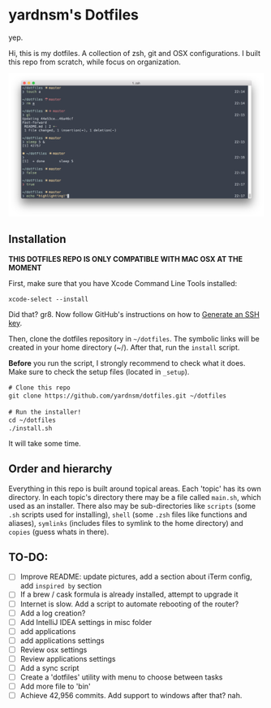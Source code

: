 # yardnsm's Dotfiles
yep.

Hi, this is my dotfiles. A collection of zsh, git and OSX configurations. I built this repo from scratch, while focus on organization.

![](https://raw.githubusercontent.com/YardNsm/dotfiles/master/_misc/media/terminal.png)

## Installation
**THIS DOTFILES REPO IS ONLY COMPATIBLE WITH MAC OSX AT THE MOMENT**

First, make sure that you have Xcode Command Line Tools installed:

```
xcode-select --install
```

Did that? gr8. Now follow GitHub's instructions on how to [Generate an SSH key](https://help.github.com/articles/generating-an-ssh-key/).

Then, clone the dotfiles repository in `~/dotfiles`. The symbolic links will be created in your home directory (~/).
After that, run the `install` script.

**Before** you run the script, I strongly recommend to check what it does. Make sure to check the setup files (located in `_setup`).

```
# Clone this repo
git clone https://github.com/yardnsm/dotfiles.git ~/dotfiles

# Run the installer!
cd ~/dotfiles
./install.sh
```

It will take some time.

## Order and hierarchy
Everything in this repo is built around topical areas. Each 'topic' has its own directory. In each topic's directory there may be
a file called `main.sh`, which used as an installer. There also may be sub-directories like `scripts` (some `.sh` scripts used for installing),
`shell` (some `.zsh` files like functions and aliases), `symlinks` (includes files to symlink to the home directory) and `copies` (guess whats in there).

## TO-DO:
- [ ] Improve README: update pictures, add a section about iTerm config, add `inspired by` section
- [ ] If a brew / cask formula is already installed, attempt to upgrade it
- [ ] Internet is slow. Add a script to automate rebooting of the router?
- [ ] Add a log creation?
- [ ] Add IntelliJ IDEA settings in misc folder
- [ ] add applications
- [ ] add applications settings
- [ ] Review osx settings
- [ ] Review applications settings
- [ ] Add a sync script
- [ ] Create a 'dotfiles' utility with menu to choose between tasks
- [ ] Add more file to 'bin'
- [ ] Achieve 42,956 commits. Add support to windows after that? nah.
